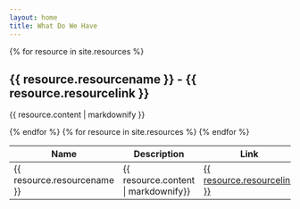 ```yaml
---
layout: home
title: What Do We Have
---
```


<table class="tg">
<thead>
  <tr>
    <th class="tg-lhfm">Name</th>
    <th class="tg-lhfm">Description</th>
    <th class="tg-lhfm">Link</th>
  </tr>
</thead>
{% for resource in site.resources %}
  <h2>{{ resource.resourcename }} - {{ resource.resourcelink }}</h2>
  <p>{{ resource.content | markdownify }}</p>
{% endfor %}

<tbody>
  <tr>
      {% for resource in site.resources %}
            <tr>
                <td class="tg-0lax">
                        {{ resource.resourcename }}
                </td>
                <td class="tg-0lax">
                   {{ resource.content | markdownify}}
                </td>
                <td class="tg-0lax">
                    <a href="{{ post.link}}">
                        {{ resource.resourcelink }}
                    </a>
                </td>
              </tr>
        {% endfor %}
  </tr>
</tbody>
</table>

